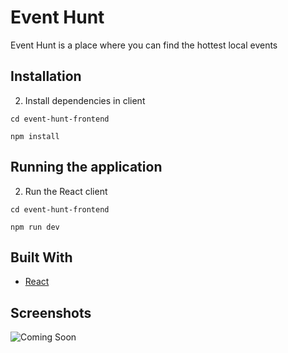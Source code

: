 # Event Hunt

Event Hunt is a place where you can find the hottest local events

## Installation

2. Install dependencies in client

```
cd event-hunt-frontend
```

```
npm install
```

## Running the application

2. Run the React client

```
cd event-hunt-frontend
```

```
npm run dev
```

## Built With

- [React](https://reactjs.org/)

## Screenshots

![Coming Soon](https://upload.wikimedia.org/wikipedia/commons/8/80/Comingsoon.png "Coming Soon")
